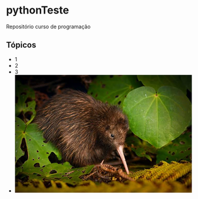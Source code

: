 # pythonTeste
Repositório curso de programação

## Tópicos
- 1
- 2
- 3
- ![minhaImagem](/Assets/kiwi.jpg)
